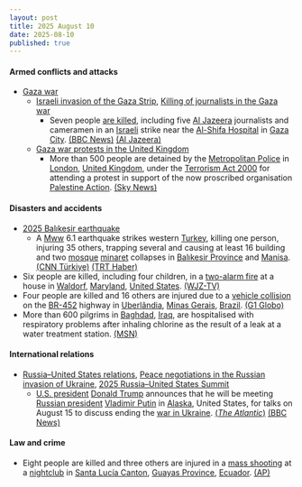 ```yaml
---
layout: post
title: 2025 August 10
date: 2025-08-10
published: true
---
```



#### Armed conflicts and attacks

* [Gaza war](https://en.wikipedia.org/wiki/Gaza_war "Gaza war")
  * [Israeli invasion of the Gaza Strip](https://en.wikipedia.org/wiki/Israeli_invasion_of_the_Gaza_Strip "Israeli invasion of the Gaza Strip"), [Killing of journalists in the Gaza war](https://en.wikipedia.org/wiki/Killing_of_journalists_in_the_Gaza_war "Killing of journalists in the Gaza war")
    * Seven people [are killed](https://en.wikipedia.org/wiki/Casualties_of_the_Gaza_war "Casualties of the Gaza war"), including five [Al Jazeera](https://en.wikipedia.org/wiki/Al_Jazeera "Al Jazeera") journalists and cameramen in an [Israeli](https://en.wikipedia.org/wiki/Israel_Defense_Forces "Israel Defense Forces") strike near the [Al-Shifa Hospital](https://en.wikipedia.org/wiki/Al-Shifa_Hospital "Al-Shifa Hospital") in [Gaza City](https://en.wikipedia.org/wiki/Gaza_City "Gaza City"). [(BBC News)](https://www.bbc.co.uk/news/articles/ceqyyrp3yq9o) [(Al Jazeera)](https://www.aljazeera.com/news/2025/8/10/al-jazeera-journalist-anas-al-sharif-killed-in-israeli-attack-in-gaza-city)
  * [Gaza war protests in the United Kingdom](https://en.wikipedia.org/wiki/Gaza_war_protests_in_the_United_Kingdom "Gaza war protests in the United Kingdom")
    * More than 500 people are detained by the [Metropolitan Police](https://en.wikipedia.org/wiki/Metropolitan_Police "Metropolitan Police") in [London](https://en.wikipedia.org/wiki/London "London"), [United Kingdom](https://en.wikipedia.org/wiki/United_Kingdom "United Kingdom"), under the [Terrorism Act 2000](https://en.wikipedia.org/wiki/Terrorism_Act_2000 "Terrorism Act 2000") for attending a protest in support of the now proscribed organisation [Palestine Action](https://en.wikipedia.org/wiki/Palestine_Action "Palestine Action"). [(Sky News)](https://news.sky.com/story/more-than-500-people-arrested-after-palestine-action-protest-with-about-a-half-aged-60-and-above-13409747)

#### Disasters and accidents

* [2025 Balıkesir earthquake](https://en.wikipedia.org/wiki/2025_Bal%C4%B1kesir_earthquake "2025 Balıkesir earthquake")
  * A [Mww](https://en.wikipedia.org/wiki/Seismic_magnitude_scales#Mww "Seismic magnitude scales") 6.1 earthquake strikes western [Turkey](https://en.wikipedia.org/wiki/Turkey "Turkey"), killing one person, injuring 35 others, trapping several and causing at least 16 building and two [mosque](https://en.wikipedia.org/wiki/Mosque "Mosque") [minaret](https://en.wikipedia.org/wiki/Minaret "Minaret") collapses in [Balıkesir Province](https://en.wikipedia.org/wiki/Bal%C4%B1kesir_Province "Balıkesir Province") and [Manisa](https://en.wikipedia.org/wiki/Manisa "Manisa"). [(CNN Türkiye)](https://www.cnnturk.com/turkiye/son-dakika-istanbulda-hissedilen-deprem-meydana-geldi-2321715#post-5) [(TRT Haber)](https://www.trthaber.com/haber/gundem/balikesirde-61-buyuklugunde-deprem-916546.html)
* Six people are killed, including four children, in a [two-alarm fire](https://en.wikipedia.org/wiki/Two-alarm_fire "Two-alarm fire") at a house in [Waldorf](https://en.wikipedia.org/wiki/Waldorf%2C_Maryland "Waldorf, Maryland"), [Maryland](https://en.wikipedia.org/wiki/Maryland "Maryland"), [United States](https://en.wikipedia.org/wiki/United_States "United States"). [(WJZ-TV)](https://www.cbsnews.com/baltimore/news/house-firee-maryland-waldorf-charles-fatal/)
* Four people are killed and 16 others are injured due to a [vehicle collision](https://en.wikipedia.org/wiki/Vehicle_collision "Vehicle collision") on the [BR-452](https://en.wikipedia.org/wiki/List_of_federal_highways_in_Brazil "List of federal highways in Brazil") highway in [Uberlândia](https://en.wikipedia.org/wiki/Uberl%C3%A2ndia "Uberlândia"), [Minas Gerais](https://en.wikipedia.org/wiki/Minas_Gerais "Minas Gerais"), [Brazil](https://en.wikipedia.org/wiki/Brazil "Brazil"). [(G1 Globo)](https://g1.globo.com/mg/triangulo-mineiro/noticia/2025/08/10/quatro-pessoas-morrem-e-16-ficam-feridas-em-batida-entre-carro-e-van-na-br-452-em-uberlandia.ghtml?UTM_SOURCE=copiar-url&UTM_MEDIUM=share-bar-app&UTM_CAMPAIGN=materias&UTM_TERM=app-webview)
* More than 600 pilgrims in [Baghdad](https://en.wikipedia.org/wiki/Baghdad "Baghdad"), [Iraq](https://en.wikipedia.org/wiki/Iraq "Iraq"), are hospitalised with respiratory problems after inhaling chlorine as the result of a leak at a water treatment station. [(MSN)](https://www.msn.com/en-gb/health/other/over-600-hospitalised-due-to-chlorine-gas-leak-in-iraq/ar-AA1KfTc3?ocid=msedgntp&pc=U531&cvid=68990b0f35f54190a9a62049e78b1b37&ei=42)

#### International relations

* [Russia–United States relations](https://en.wikipedia.org/wiki/Russia%E2%80%93United_States_relations "Russia–United States relations"), [Peace negotiations in the Russian invasion of Ukraine](https://en.wikipedia.org/wiki/Peace_negotiations_in_the_Russian_invasion_of_Ukraine "Peace negotiations in the Russian invasion of Ukraine"), [2025 Russia–United States Summit](https://en.wikipedia.org/wiki/2025_Russia%E2%80%93United_States_Summit "2025 Russia–United States Summit")
  * [U.S. president](https://en.wikipedia.org/wiki/President_of_the_United_States "President of the United States") [Donald Trump](https://en.wikipedia.org/wiki/Donald_Trump "Donald Trump") announces that he will be meeting [Russian president](https://en.wikipedia.org/wiki/President_of_Russia "President of Russia") [Vladimir Putin](https://en.wikipedia.org/wiki/Vladimir_Putin "Vladimir Putin") in [Alaska](https://en.wikipedia.org/wiki/Alaska "Alaska"), United States, for talks on August 15 to discuss ending the [war in Ukraine](https://en.wikipedia.org/wiki/Russian_invasion_of_Ukraine "Russian invasion of Ukraine"). [(*The Atlantic*)](https://www.theatlantic.com/politics/archive/2025/08/trump-putin-zelensky-alaska/683815/) [(BBC News)](https://www.bbc.co.uk/news/articles/crev9ep2vdgo)

#### Law and crime

* Eight people are killed and three others are injured in a [mass shooting](https://en.wikipedia.org/wiki/Mass_shooting "Mass shooting") at a [nightclub](https://en.wikipedia.org/wiki/Nightclub "Nightclub") in [Santa Lucía Canton](https://en.wikipedia.org/wiki/Santa_Luc%C3%ADa_Canton "Santa Lucía Canton"), [Guayas Province](https://en.wikipedia.org/wiki/Guayas_Province "Guayas Province"), [Ecuador](https://en.wikipedia.org/wiki/Ecuador "Ecuador"). [(AP)](https://apnews.com/article/ecuador-nightclub-shooting-killed-injured-6f2f233ff010f95e96f765c7cbf23e56)

